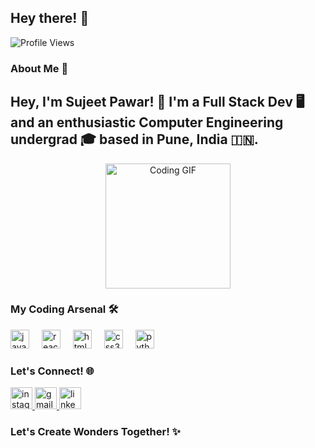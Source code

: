 <h2 align="left">Hey there! 👋</h2>

<p align="left">
  <img src="https://komarev.com/ghpvc/?username=sujeetpawar4505" alt="Profile Views" />
</p>

<h3>About Me 🚀</h3>
<h2>Hey, I'm Sujeet Pawar! 🌟 I'm a Full Stack Dev 🖥️ and an enthusiastic Computer Engineering undergrad 🎓 based in Pune, India 🇮🇳.</h2>

<div align="center">
  <img src="https://media.giphy.com/media/Y4ak9Ki2GZCbJxAnJD/giphy.gif" height="200" alt="Coding GIF" />
</div>

<h3>My Coding Arsenal 🛠️</h3>
<div align="left">
  <img src="https://cdn.jsdelivr.net/gh/devicons/devicon/icons/javascript/javascript-original.svg" height="30" alt="javascript logo"  />
  <img width="12" />
  <img src="https://cdn.jsdelivr.net/gh/devicons/devicon/icons/react/react-original.svg" height="30" alt="react logo"  />
  <img width="12" />
  <img src="https://cdn.jsdelivr.net/gh/devicons/devicon/icons/html5/html5-original.svg" height="30" alt="html5 logo"  />
  <img width="12" />
  <img src="https://cdn.jsdelivr.net/gh/devicons/devicon/icons/css3/css3-original.svg" height="30" alt="css3 logo"  />
  <img width="12" />
  <img src="https://cdn.jsdelivr.net/gh/devicons/devicon/icons/python/python-original.svg" height="30" alt="python logo"  />
  <img width="12" />
</div>

<h3>Let's Connect! 🌐</h3>
<div align="left">
 
  <a href="https://instagram.com/shantuuuuuuu?utm_source=qr&igshid=ZDc4ODBmNjlmNQ%3D%3D">
    <img src="https://img.shields.io/static/v1?message=Instagram&logo=instagram&label=&color=E4405F&logoColor=white&labelColor=&style=for-the-badge" height="35" alt="instagram logo"  />
  </a>

  <a href="mailto:sujeet17052003@gmail.com">
    <img src="https://img.shields.io/static/v1?message=Gmail&logo=gmail&label=&color=D14836&logoColor=white&labelColor=&style=for-the-badge" height="35" alt="gmail logo"  />
  </a>
  <a href="https://www.linkedin.com/in/sujeet-pawar-a20b65223/">
    <img src="https://img.shields.io/static/v1?message=LinkedIn&logo=linkedin&label=&color=0077B5&logoColor=white&labelColor=&style=for-the-badge" height="35" alt="linkedin logo"  />
  </a>
</div>

<h3>Let's Create Wonders Together! ✨</h3>
